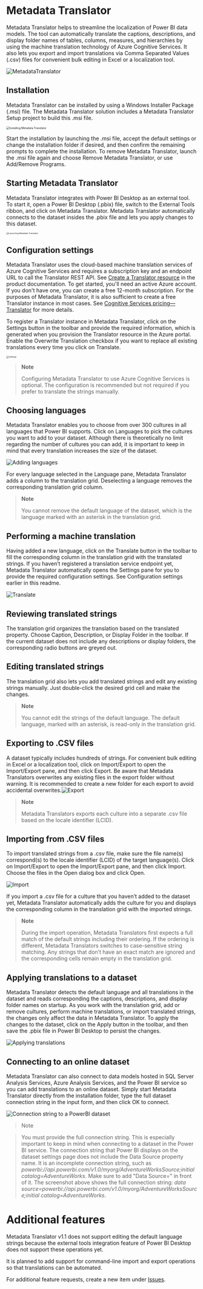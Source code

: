 # Metadata Translator

Metadata Translator helps to streamline the localization of Power BI data models. The tool can automatically translate the captions, descriptions, and display folder names of tables, columns, measures, and hierarchies by using the machine translation technology of Azure Cognitive Services. It also lets you export and import translations via Comma Separated Values (.csv) files for convenient bulk editing in Excel or a localization tool.

![MetadataTranslator](https://github.com/microsoft/Analysis-Services/blob/master/MetadataTranslator/Metadata%20Translator/Documentation/Images/MetadataTranslator.png)

## Installation

Metadata Translator can be installed by using a Windows Installer Package (.msi) file. The Metadata Translator solution includes a Metadata Translator Setup project to build this .msi file. 

<img src="https://github.com/microsoft/Analysis-Services/blob/master/MetadataTranslator/Metadata%20Translator/Documentation/Images/Installing%20Metadata%20Translator.png" alt="Installing Metadata Translator" style="zoom:50%;" />

Start the installation by launching the .msi file, accept the default settings or change the installation folder if desired, and then confirm the remaining prompts to complete the installation. To remove Metadata Translator, launch the .msi file again and choose Remove Metadata Translator, or use Add/Remove Programs.

## Starting Metadata Translator

Metadata Translator integrates with Power BI Desktop as an external tool. To start it, open a Power BI Desktop (.pbix) file, switch to the External Tools ribbon, and click on Metadata Translator. Metadata Translator automatically connects to the dataset insides the .pbix file and lets you apply changes to this dataset.

<img src="https://github.com/microsoft/Analysis-Services/blob/master/MetadataTranslator/Metadata%20Translator/Documentation/Images/Launching%20Metadata%20Translator.png" alt="Launching Metadata Translator" style="zoom:38%;" />

## Configuration settings

Metadata Translator uses the cloud-based machine translation services of Azure Cognitive Services and requires a subscription key and an endpoint URL to call the Translator REST API. See [Create a Translator resource](https://docs.microsoft.com/azure/cognitive-services/Translator/translator-how-to-signup) in the product documentation. To get started, you'll need an active Azure account. If you don't have one, you can create a free 12-month subscription. For the purposes of Metadata Translator, it is also sufficient to create a free Translator instance in most cases. See [Cognitive Services pricing—Translator](https://azure.microsoft.com/pricing/details/cognitive-services/translator/) for more details.

To register a Translator instance in Metadata Translator, click on the Settings button in the toolbar and provide the required information, which is generated when you provision the Translator resource in the Azure portal. Enable the Overwrite Translation checkbox if you want to replace all existing translations every time you click on Translate.

<img src="https://github.com/microsoft/Analysis-Services/blob/master/MetadataTranslator/Metadata%20Translator/Documentation/Images/Settings.png" alt="Settings" style="zoom:38%;" />

> **Note**
>
> Configuring Metadata Translator to use Azure Cognitive Services is optional. The configuration is recommended but not required if you prefer to translate the strings manually.

## Choosing languages

Metadata Translator enables you to choose from over 300 cultures in all languages that Power BI supports. Click on Languages to pick the cultures you want to add to your dataset. Although there is theoretically no limit regarding the number of cultures you can add, it is important to keep in mind that every translation increases the size of the dataset.

![Adding languages](https://github.com/microsoft/Analysis-Services/blob/master/MetadataTranslator/Metadata%20Translator/Documentation/Images/Adding%20languages.png)

For every language selected in the Language pane, Metadata Translator adds a column to the translation grid. Deselecting a language removes the corresponding translation grid column. 

> **Note**
>
> You cannot remove the default language of the dataset, which is the language marked with an asterisk in the translation grid. 

## Performing a machine translation

Having added a new language, click on the Translate button in the toolbar to fill the corresponding column in the translation grid with the translated strings. If you haven’t registered a translation service endpoint yet, Metadata Translator automatically opens the Settings pane for you to provide the required configuration settings. See Configuration settings earlier in this readme.

![Translate](https://github.com/microsoft/Analysis-Services/blob/master/MetadataTranslator/Metadata%20Translator/Documentation/Images/Translate.png)

## Reviewing translated strings

The translation grid organizes the translation based on the translated property. Choose Caption, Description, or Display Folder in the toolbar. If the current dataset does not include any descriptions or display folders, the corresponding radio buttons are greyed out.

## Editing translated strings

The translation grid also lets you add translated strings and edit any existing strings manually. Just double-click the desired grid cell and make the changes.

> **Note**
>
> You cannot edit the strings of the default language. The default language, marked with an asterisk, is read-only in the translation grid. 

## Exporting to .CSV files

A dataset typically includes hundreds of strings. For convenient bulk editing in Excel or a localization tool, click on Import/Export to open the Import/Export pane, and then click Export. Be aware that Metadata Translators overwrites any existing files in the export folder without warning. It is recommended to create a new folder for each export to avoid accidental overwrites.![Export](https://github.com/microsoft/Analysis-Services/blob/master/MetadataTranslator/Metadata%20Translator/Documentation/Images/Export.png)

> **Note**
>
> Metadata Translators exports each culture into a separate .csv file based on the locale identifier (LCID). 

## Importing from .CSV files

To import translated strings from a .csv file, make sure the file name(s) correspond(s) to the locale identifier (LCID) of the target language(s). Click on Import/Export to open the Import/Export pane, and then click Import. Choose the files in the Open dialog box and click Open. 

![Import](https://github.com/microsoft/Analysis-Services/blob/master/MetadataTranslator/Metadata%20Translator/Documentation/Images/Import.png)

If you import a .csv file for a culture that you haven’t added to the dataset yet, Metadata Translator automatically adds the culture for you and displays the corresponding column in the translation grid with the imported strings.

> **Note**
>
> During the import operation, Metadata Translators first expects a full match of the default strings including their ordering. If the ordering is different, Metadata Translators switches to case-sensitive string matching. Any strings that don’t have an exact match are ignored and the corresponding cells remain empty in the translation grid. 

 

## Applying translations to a dataset

Metadata Translator detects the default language and all translations in the dataset and reads corresponding the captions, descriptions, and display folder names on startup. As you work with the translation grid, add or remove cultures, perform machine translations, or import translated strings, the changes only affect the data in Metadata Translator. To apply the changes to the dataset, click on the Apply button in the toolbar, and then save the .pbix file in Power BI Desktop to persist the changes.

![Applying translations](https://github.com/microsoft/Analysis-Services/blob/master/MetadataTranslator/Metadata%20Translator/Documentation/Images/Applying%20translations.png)

## Connecting to an online dataset

Metadata Translator can also connect to data models hosted in SQL Server Analysis Services, Azure Analysis Services, and the Power BI service so you can add translations to an online dataset. Simply start Metadata Translator directly from the installation folder, type the full dataset connection string in the input form, and then click OK to connect.

![Connection string to a PowerBI dataset](https://github.com/microsoft/Analysis-Services/blob/master/MetadataTranslator/Metadata%20Translator/Documentation/Images/ConnectionStringToAPowerBIDataset.png)

> Note

> You must provide the full connection string. This is especially important to keep in mind when connecting to a dataset in the Power BI service. The connection string that Power BI displays on the dataset settings page does not include the Data Source property name. It is an incomplete connection string, such as *powerbi://api.powerbi.com/v1.0/myorg/AdventureWorksSource;initial catalog=AdventureWorks*. Make sure to add "Data Source=" in front of it. The screenshot above shows the full connection string: *data source=powerbi://api.powerbi.com/v1.0/myorg/AdventureWorksSource;initial catalog=AdventureWorks*.

# Additional features

Metadata Translator v1.1 does not support editing the default language strings because the external tools integration feature of Power BI Desktop does not support these operations yet. 

It is planned to add support for command-line import and export operations so that translations can be automated.

For additional feature requests, create a new item under [Issues](https://github.com/microsoft/Analysis-Services/issues).
